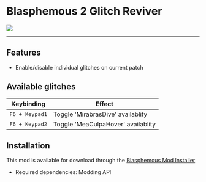 # Blasphemous 2 Glitch Reviver

<img src="https://img.shields.io/github/downloads/BrandenEK/BlasII.GlitchReviver/total?color=872124&style=for-the-badge">

---

## Features
- Enable/disable individual glitches on current patch

## Available glitches
| Keybinding | Effect |
| ---------- | ------ |
| ```F6 + Keypad1``` | Toggle 'MirabrasDive' availablity |
| ```F6 + Keypad2``` | Toggle 'MeaCulpaHover' availablity |

## Installation
This mod is available for download through the [Blasphemous Mod Installer](https://github.com/BrandenEK/Blasphemous.Modding.Installer)
- Required dependencies: Modding API
